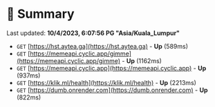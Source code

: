 # 📖 Summary
Last updated: **10/4/2023, 6:07:56 PG "Asia/Kuala_Lumpur"**

- `GET` [https://hst.aytea.ga](https://hst.aytea.ga) - **Up** (589ms)
- `GET` [https://memeapi.cyclic.app/gimme](https://memeapi.cyclic.app/gimme) - **Up** (1162ms)
- `GET` [https://memeapi.cyclic.app](https://memeapi.cyclic.app) - **Up** (937ms)
- `GET` [https://klik.ml/health](https://klik.ml/health) - **Up** (2213ms)
- `GET` [https://dumb.onrender.com](https://dumb.onrender.com) - **Up** (822ms)
